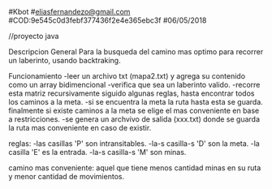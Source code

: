 #Kbot
#eliasfernandezo@gmail.com
#COD:9e545c0d3febf377436f2e4e365ebc3f
#06/05/2018

//proyecto java

Descripcion General
Para la busqueda del camino mas optimo para recorrer un laberinto, usando backtraking.

Funcionamiento
-leer un archivo txt (mapa2.txt) y agrega su contenido como un array bidimencional
-verifica que sea un laberinto valido.
-recorre esta matriz recursivamente siguido algunas reglas,
 hasta encontrar todos los caminos a la meta.
-si se encuentra la meta la ruta hasta esta se guarda.
finalmente si existe caminos a la meta se elige el mas conveniente en base a restricciones.
-se genera un archvivo de salida (xxx.txt) donde se guarda la ruta mas conveniente en caso de existir.

reglas:
	-las casillas 'P' son intransitables.
	-la-s casilla-s 'D' son la meta.
	-la casilla 'E' es la entrada.
	-la-s casilla-s 'M' son minas.
	
camino mas conveniente:	
	aquel que tiene menos cantidad minas en su ruta y menor cantidad de movimientos.
	